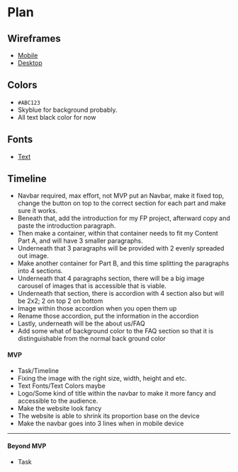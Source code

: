 # Plan

## Wireframes
* [Mobile]()
* [Desktop]()

## Colors
* `#ABC123`
* Skyblue for background probably.
* All text black color for now


## Fonts
* [Text](URL)

## Timeline
* Navbar required, max effort, not MVP put an Navbar, make it fixed top, change the button on top to the correct section for each part and make sure it works.
* Beneath that, add the introduction for my FP project, afterward copy and paste the introduction paragraph.
* Then make a container, within that container needs to fit my Content Part A, and will have 3 smaller paragraphs.
* Underneath that 3 paragraphs will be provided with 2 evenly spreaded out image.
* Make another container for Part B, and this time splitting the paragraphs into 4 sections.
* Underneath that 4 paragraphs section, there will be a big image carousel of images that is accessible that is viable.
* Underneath that section, there is accordion with 4 section also but will be 2x2; 2 on top 2 on bottom
* Image within those accordion when you open them up
* Rename those accordion, put the information in the accordion
* Lastly, underneath will be the about us/FAQ
* Add some what of background color to the FAQ section so that it is distinguishable from the normal back ground color



#### MVP

* Task/Timeline
* Fixing the image with the right size, width, height and etc.
* Text Fonts/Text Colors maybe
* Logo/Some kind of title within the navbar to make it more fancy and accessible to the audience.
* Make the website look fancy
* The website is able to shrink its proportion base on the device
* Make the navbar goes into 3 lines when in mobile device

---

#### Beyond MVP

* Task








<!-- DO NOT USE THIS YET

| Name | Glows | Grows |
| -------- | ------- | ------- |
|   |   |
|   |   |
|   |   |
|   |   |
|   |   |
|   |   |

-->
